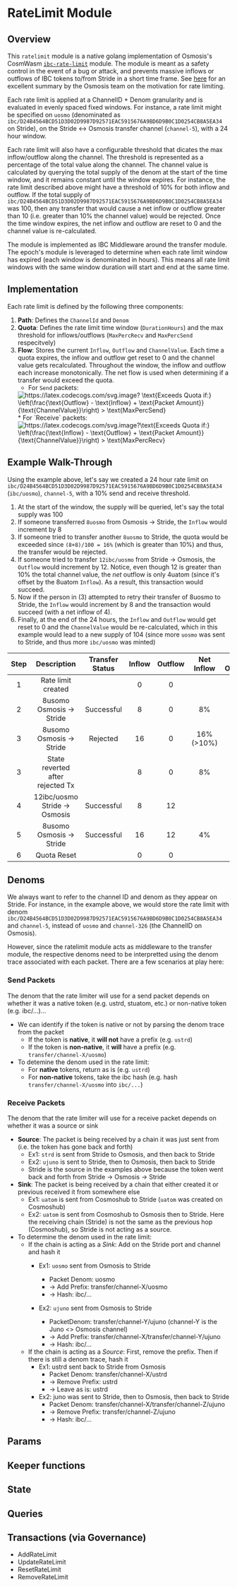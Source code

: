 # RateLimit Module
## Overview
This `ratelimit` module is a native golang implementation of Osmosis's CosmWasm [`ibc-rate-limit`](https://github.com/osmosis-labs/osmosis/tree/main/x/ibc-rate-limit) module. The module is meant as a safety control in the event of a bug or attack, and prevents massive inflows or outflows of IBC tokens to/from Stride in a short time frame. See [here](https://github.com/osmosis-labs/osmosis/tree/main/x/ibc-rate-limit#motivation) for an excellent summary by the Osmosis team on the motivation for rate limiting.

Each rate limit is applied at a ChannelID + Denom granularity and is evaluated in evenly spaced fixed windows. For instance, a rate limit might be specified on `uosmo` (denominated as `ibc/D24B4564BCD51D3D02D9987D92571EAC5915676A9BD6D9B0C1D0254CB8A5EA34` on Stride), on the Stride <-> Osmosis transfer channel (`channel-5`), with a 24 hour window. 

Each rate limit will also have a configurable threshold that dicates the max inflow/outflow along the channel. The threshold is represented as a percentage of the total value along the channel. The channel value is calculated by querying the total supply of the denom at the start of the time window, and it remains constant until the window expires. For instance, the rate limit described above might have a threshold of 10% for both inflow and outflow. If the total supply of `ibc/D24B4564BCD51D3D02D9987D92571EAC5915676A9BD6D9B0C1D0254CB8A5EA34` was 100, then any transfer that would cause a net inflow or outflow greater than 10 (i.e. greater than 10% the channel value) would be rejected. Once the time window expires, the net inflow and outflow are reset to 0 and the channel value is re-calculated.

The module is implemented as IBC Middleware around the transfer module. The epoch's module is leveraged to determine when each rate limit window has expired (each window is denominated in hours). This means all rate limit windows with the same window duration will start and end at the same time.

## Implementation
Each rate limit is defined by the following three components:
1. **Path**: Defines the `ChannelId` and `Denom`
2. **Quota**: Defines the rate limit time window (`DurationHours`) and the max threshold for inflows/outflows (`MaxPercRecv` and `MaxPercSend` respecitvely)
3. **Flow**: Stores the current `Inflow`, `Outflow` and `ChannelValue`. Each time a quota expires, the inflow and outflow get reset to 0 and the channel value gets recalculated. Throughout the window, the inflow and outflow each increase monotonically. The net flow is used when determining if a transfer would exceed the quota. 
    * For `Send` packets: <br>  <!-- \text{Exceeds Quota if:} \left(\frac{\text{Outflow} - \text{Inflow} + \text{Packet Amount}}{\text{ChannelValue}}\right) > \text{MaxPercSend} -->
    <img src="https://latex.codecogs.com/svg.image?&space;&space;&space;&space;\text{Exceeds&space;Quota&space;if:}&space;\left(\frac{\text{Outflow}&space;-&space;\text{Inflow}&space;&plus;&space;\text{Packet&space;Amount}}{\text{ChannelValue}}\right)&space;>&space;\text{MaxPercSend}" title="https://latex.codecogs.com/svg.image? \text{Exceeds Quota if:} \left(\frac{\text{Outflow} - \text{Inflow} + \text{Packet Amount}}{\text{ChannelValue}}\right) > \text{MaxPercSend}" />
    * For `Receive` packets: <br> <!-- \text{Exceeds Quota if:} \left(\frac{\text{Inflow} - \text{Outflow} + \text{Packet Amount}}{\text{ChannelValue}}\right) > \text{MaxPercRecv} -->
    <img src="https://latex.codecogs.com/svg.image?\text{Exceeds&space;Quota&space;if:}&space;\left(\frac{\text{Inflow}&space;-&space;\text{Outflow}&space;&plus;&space;\text{Packet&space;Amount}}{\text{ChannelValue}}\right)&space;>&space;\text{MaxPercRecv}" title="https://latex.codecogs.com/svg.image?\text{Exceeds Quota if:} \left(\frac{\text{Inflow} - \text{Outflow} + \text{Packet Amount}}{\text{ChannelValue}}\right) > \text{MaxPercRecv}" />

## Example Walk-Through
Using the example above, let's say we created a 24 hour rate limit on `ibc/D24B4564BCD51D3D02D9987D92571EAC5915676A9BD6D9B0C1D0254CB8A5EA34` (`ibc/uosmo`), `channel-5`, with a 10% send and receive threshold. 
1. At the start of the window, the supply will be queried, let's say the total supply was 100
2. If someone transferred `8uosmo` from Osmosis -> Stride, the `Inflow` would increment by 8
3. If someone tried to transfer another `8uosmo` to Stride, the quota would be exceeded since `(8+8)/100 = 16%` (which is greater than 10%) and thus, the transfer would be rejected.
4. If someone tried to transfer `12ibc/uosmo` from Stride -> Osmosis, the `Outflow` would increment by 12. Notice, even though 12 is greater than 10% the total channel value, the *net* outflow is only 4uatom (since it's offset by the 8uatom `Inflow`). As a result, this transaction would succeed.
5. Now if the person in (3) attempted to retry their transfer of 8uosmo to Stride, the `Inflow` would increment by 8 and the transaction would succeed (with a net inflow of 4).
6. Finally, at the end of the 24 hours, the `Inflow` and `Outflow` would get reset to 0 and the `ChannelValue` would be re-calculated, which in this example would lead to a new supply of 104 (since more `uosmo` was sent to Stride, and thus more `ibc/uosmo` was minted)

| Step |            Description           | Transfer Status | Inflow | Outflow | Net Inflow | Net Outflow | Channel Value |
|:----:|:--------------------------------:|:---------------:|:------:|:-------:|:----------:|:-----------:|:-------------:|
|   1  |        Rate limit created        |                 |    0   |    0    |            |             |      100      |
|   2  |      8usomo Osmosis → Stride     |    Successful   |    8   |    0    |     8%     |             |      100      |
|   3  |      8usomo Osmosis → Stride     |     Rejected    |   16   |    0    | 16% (>10%) |             |      100      |
|   3  | State reverted after rejected Tx |                 |    8   |    0    |     8%     |             |      100      |
|   4  |   12ibc/uosmo Stride → Osmosis   |    Successful   |    8   |    12   |            |      4%     |      100      |
|   5  |      8usomo Osmosis → Stride     |    Successful   |   16   |    12   |     4%     |             |      100      |
|   6  |            Quota Reset           |                 |    0   |    0    |            |             |      104      |


## Denoms
We always want to refer to the channel ID and denom as they appear on Stride. For instance, in the example above, we would store the rate limit with denom `ibc/D24B4564BCD51D3D02D9987D92571EAC5915676A9BD6D9B0C1D0254CB8A5EA34` and `channel-5`, instead of `uosmo` and `channel-326` (the ChannelID on Osmosis).

However, since the ratelimit module acts as middleware to the transfer module, the respective denoms need to be interpretted using the denom trace associated with each packet. There are a few scenarios at play here: 

### Send Packets
The denom that the rate limiter will use for a send packet depends on whether it was a native token (e.g. ustrd, stuatom, etc.) or non-native token (e.g. ibc/...)...
* We can identify if the token is native or not by parsing the denom trace from the packet
    * If the token is **native**, it **will not** have a prefix (e.g. `ustrd`)
    * If the token is **non-native**, it **will** have a prefix (e.g. `transfer/channel-X/uosmo`)
* To detemine the denom used in the rate limit:
    * For **native** tokens, return as is (e.g. `ustrd`)
    * For **non-native** tokens, take the ibc hash (e.g. hash `transfer/channel-X/uosmo` into `ibc/...`)

### Receive Packets
The denom that the rate limiter will use for a receive packet depends on whether it was a source or sink
* **Source**: The packet is being received by a chain it was just sent from (i.e. the token has gone back and forth)
    * Ex1: `strd` is sent from Stride to Osmosis, and then back to Stride 
    * Ex2: `ujuno` is sent to Stride, then to Osmosis, then back to Stride 
    * Stride is the source in the examples above because the token went back and forth from Stride -> Osmosis -> Stride
* **Sink**: The packet is being received by a chain that either created it or previous received it from somewhere else
    * Ex1: `uatom` is sent from Cosmoshub to Stride (`uatom` was created on Cosmoshub)
    * Ex2: `uatom` is sent from Cosmoshub to Osmosis then to Stride. Here the receiving chain (Stride) is not the same as the previous hop (Cosmoshub), so Stride is not acting as a source.
* To determine the denom used in the rate limit:
    * If the chain is acting as a *Sink*: Add on the Stride port and channel and hash it
        * Ex1: `uosmo` sent from Osmosis to Stride
            * Packet Denom:   uosmo
            * -> Add Prefix:  transfer/channel-X/uosmo
            * -> Hash:        ibc/...

        * Ex2: `ujuno` sent from Osmosis to Stride
            * PacketDenom:    transfer/channel-Y/ujuno  (channel-Y is the Juno <> Osmosis channel)
            * -> Add Prefix:  transfer/channel-X/transfer/channel-Y/ujuno
            * -> Hash:        ibc/...
    * If the chain is acting as a *Source*: First, remove the prefix. Then if there is still a denom trace, hash it
        * Ex1: ustrd sent back to Stride from Osmosis
            * Packet Denom:      transfer/channel-X/ustrd
            * -> Remove Prefix:  ustrd
            * -> Leave as is:    ustrd
		* Ex2: juno was sent to Stride, then to Osmosis, then back to Stride
            * Packet Denom:      transfer/channel-X/transfer/channel-Z/ujuno
            * -> Remove Prefix:  transfer/channel-Z/ujuno
            * -> Hash:           ibc/...

## Params

## Keeper functions

## State

## Queries


## Transactions (via Governance)

- AddRateLimit
- UpdateRateLimit
- ResetRateLimit
- RemoveRateLimit
